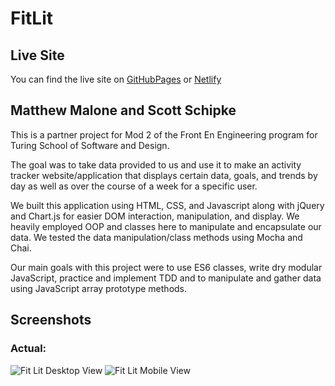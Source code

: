 # FitLit 

## Live Site
You can find the live site on [GitHubPages](https://sschipke.github.io/fitlit/) or [Netlify](https://fitlit-ss.netlify.app/)

## Matthew Malone and Scott Schipke

This is a partner project for Mod 2 of the Front En Engineering program for Turing School of Software and Design.

The goal was to take data provided to us and use it to make an activity tracker website/application that displays certain data, goals, and trends by day as well as over the course of a week for a specific user. 

We built this application using HTML, CSS, and Javascript along with jQuery and Chart.js for easier DOM interaction, manipulation, and display. We heavily employed OOP and classes here to manipulate and encapsulate our data. We tested the data manipulation/class methods using Mocha and Chai.

Our main goals with this project were to use ES6 classes, write dry modular JavaScript, practice and implement TDD and to manipulate and gather data using JavaScript array prototype methods.

## Screenshots

### Actual:
  <img src="/src/images/fitLit_Desktop.jpg" alt="Fit Lit Desktop View">
  <img src="/src/images/fitLit_mobile_iPhone5:SE..jpg" alt="Fit Lit Mobile View">